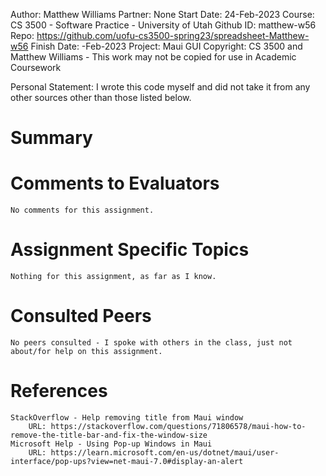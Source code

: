 ﻿
Author:			Matthew Williams
Partner:		None
Start Date:		24-Feb-2023
Course:			CS 3500 - Software Practice - University of Utah
Github ID:		matthew-w56
Repo:			https://github.com/uofu-cs3500-spring23/spreadsheet-Matthew-w56
Finish Date:	-Feb-2023
Project:		Maui GUI
Copyright:		CS 3500 and Matthew Williams - This work may not be copied for use in Academic Coursework

Personal Statement: I wrote this code myself and did not take it from any other sources other than those listed below.

# Summary

	

# Comments to Evaluators

	No comments for this assignment.

# Assignment Specific Topics
	
	Nothing for this assignment, as far as I know.

# Consulted Peers
	
	No peers consulted - I spoke with others in the class, just not about/for help on this assignment.

# References

	StackOverflow - Help removing title from Maui window
		URL: https://stackoverflow.com/questions/71806578/maui-how-to-remove-the-title-bar-and-fix-the-window-size
	Microsoft Help - Using Pop-up Windows in Maui
		URL: https://learn.microsoft.com/en-us/dotnet/maui/user-interface/pop-ups?view=net-maui-7.0#display-an-alert